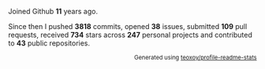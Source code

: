 Joined Github **11** years ago.

Since then I pushed **3818** commits, opened **38** issues, submitted **109** pull requests, received **734** stars across **247** personal projects and contributed to **43** public repositories.

<p align="right"><sub>Generated using <a href="https://github.com/marketplace/actions/profile-readme-stats">teoxoy/profile-readme-stats</a></sub></p>
